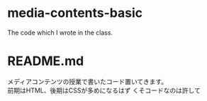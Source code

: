 # media-contents-basic
The code which I wrote in the class.
<h1>README.md</h1>
<a>メディアコンテンツの授業で書いたコード置いてきます。<br>
  前期はHTML、後期はCSSが多めになるはず</a>
<a>くそコードなのは許して</a>
